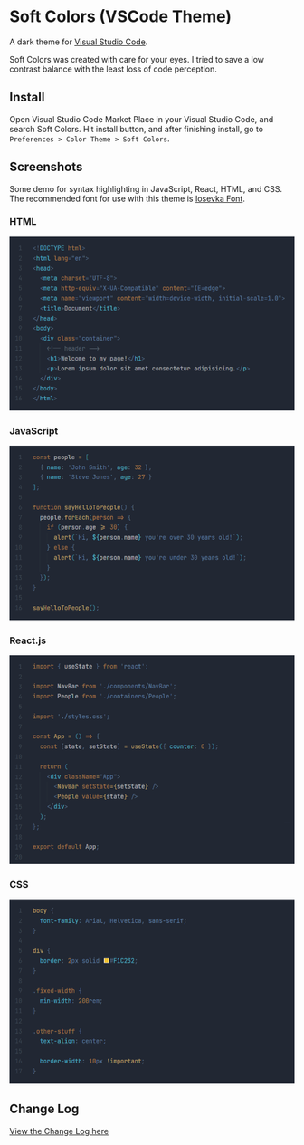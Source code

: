 # Soft Colors (VSCode Theme)

A dark theme for [Visual Studio Code](http://code.visualstudio.com).

Soft Colors was created with care for your eyes.
I tried to save a low contrast balance with the least loss of code perception.

## Install

Open Visual Studio Code Market Place in your Visual Studio Code, and search Soft Colors. Hit install button, and after finishing install, go to ```Preferences > Color Theme > Soft Colors```.

## Screenshots

Some demo for syntax highlighting in JavaScript, React, HTML, and CSS. The recommended font for use with this theme is [Iosevka Font](https://github.com/be5invis/Iosevka).

### HTML

![ScreenshotHTML](./assets/html.png)

### JavaScript

![ScreenshotJavaScript](./assets/js.png)

### React.js

![ScreenshotReact](./assets/react.png)

### CSS

![ScreenshotCSS](./assets/css.png)

## Change Log

[View the Change Log here](https://github.com/victorlitvinenko/vscode-soft-colors/blob/master/CHANGELOG.md)
